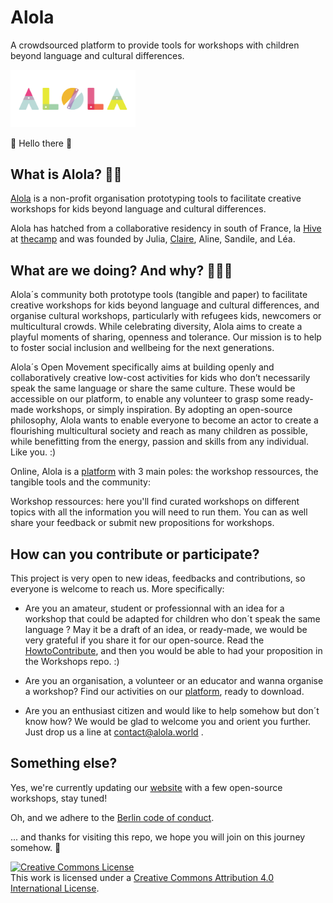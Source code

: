 # Alola
 A crowdsourced platform to provide tools for workshops with children beyond language and cultural differences.


<img src="./elements/logo.png" width="200">

🎈 Hello there 🎈

## What is Alola? 🐙🤖

[Alola](https://alola.world) is a non-profit organisation prototyping tools to facilitate creative workshops for kids beyond language and cultural differences. 

Alola has hatched from a collaborative residency in south of France, la [Hive](http://www.hivers.fr/) at [thecamp](https://thecamp.fr/) and was founded by Julia, [Claire](https://github.com/claireaoi), Aline, Sandile, and Léa.


## What are we doing? And why? 👦🎈👧 


Alola´s community both prototype tools (tangible and paper) to facilitate creative workshops for kids beyond language and cultural differences, and organise cultural workshops, particularly with refugees kids, newcomers or multicultural crowds. 
While celebrating diversity, Alola aims to create a playful moments of sharing, openness and tolerance.
Our mission is to help to foster social inclusion and wellbeing for the next generations. 

Alola´s Open Movement specifically aims at building openly and collaboratively creative low-cost activities for kids who don’t necessarily speak the same language or share the same culture. These would be accessible on our platform, to enable any volunteer to grasp some ready-made workshops, or simply inspiration. 
By adopting an open-source philosophy, Alola wants to enable everyone to become an actor to create a flourishing multicultural society and reach as many children as possible, while benefitting from the energy, passion and skills from any individual. Like you. :)

Online, Alola is a [platform](https://alola.world) with 3 main poles: the workshop ressources, the tangible tools and the community:


Workshop ressources: here you'll find curated workshops on different topics with all the information you will need to run them. You can as well share your feedback or submit new propositions for workshops.

## How can you contribute or participate?

This project is very open to new ideas, feedbacks and contributions, so everyone is welcome to reach us. More specifically:

- Are you an amateur, student or professionnal with an idea for a workshop that could be adapted for children who don´t speak the same language ? May it be a draft of an idea, or ready-made, we would be very grateful if you share it for our open-source. Read the [HowtoContribute](HowToContribute.md), and then you would be able to had your proposition in the Workshops repo. :) 

- Are you an organisation, a volunteer or an educator and wanna organise a workshop? Find our activities on our [platform](https://alola.world/workshops), ready to download.

- Are you an enthusiast citizen and would like to help somehow but don´t know how? We would be glad to welcome you and orient you further. Just drop us a line at contact@alola.world .




## Something else?

Yes, we're currently updating our [website](https://alola.world) with a few open-source workshops, stay tuned!

Oh, and we adhere to the [Berlin code of conduct](https://berlincodeofconduct.org/).

... and thanks for visiting this repo, we hope you will join on this journey somehow. 🐙



<a rel="license" href="http://creativecommons.org/licenses/by/4.0/"><img alt="Creative Commons License" style="border-width:0" src="https://i.creativecommons.org/l/by/4.0/88x31.png" /></a><br />This work is licensed under a <a rel="license" href="http://creativecommons.org/licenses/by/4.0/">Creative Commons Attribution 4.0 International License</a>.
